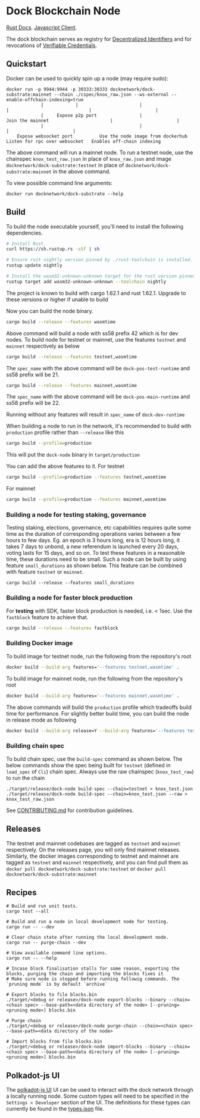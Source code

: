 # Dock Blockchain Node

[Rust Docs](https://docknetwork.github.io/dock-substrate/dock_runtime).
[Javascript Client](https://github.com/docknetwork/sdk).

The dock blockchain serves as registry for [Decentralized Identifiers](https://www.w3.org/TR/did-core) and for revocations of [Verifiable Credentials](https://www.w3.org/TR/vc-data-model).

## Quickstart

Docker can be used to quickly spin up a node (may require sudo):

```
docker run -p 9944:9944 -p 30333:30333 docknetwork/dock-substrate:mainnet --chain ./cspec/knox_raw.json --ws-external --enable-offchain-indexing=true
             |            |                       |                         |                              |                        |
             |     Expose p2p port                |                 Join the mainnet                       |                        |
             |                                    |                                                        |                        |
    Expose websocket port          Use the node image from dockerhub                     Listen for rpc over websocket   Enables off-chain indexing
```

The above command will run a mainnet node. To run a testnet node, use the chainspec `knox_test_raw.json` in place of `knox_raw.json`
and image `docknetwork/dock-substrate:testnet` in place of `docknetwork/dock-substrate:mainnet` in the above command.

To view possible command line arguments:

```
docker run docknetwork/dock-substrate --help
```

## Build

To build the node executable yourself, you'll need to install the following dependencies.

```bash
# Install Rust.
curl https://sh.rustup.rs -sSf | sh

# Ensure rust nightly version pinned by ./rust-toolchain is installed.
rustup update nightly

# Install the wasm32-unknown-unknown target for the rust version pinned by ./rust-toolchain.
rustup target add wasm32-unknown-unknown --toolchain nightly
```

The project is known to build with cargo 1.62.1 and rust 1.62.1. Upgrade to these versions or higher if unable to build

Now you can build the node binary.

```bash
cargo build --release --features wasmtime
```

Above command will build a node with ss58 prefix 42 which is for dev nodes. To build node for testnet or mainnet, use the 
features `testnet` and `mainnet` respectively as below

```bash
cargo build --release --features testnet,wasmtime
```

The `spec_name` with the above command will be `dock-pos-test-runtime` and ss58 prefix will be 21. 

```bash
cargo build --release --features mainnet,wasmtime
```

The `spec_name` with the above command will be `dock-pos-main-runtime` and ss58 prefix will be 22.

Running without any features will result in `spec_name` of `dock-dev-runtime`

When building a node to run in the network, it's recommended to build with `production` profile rather than `--release` like this

```bash
cargo build --profile=production
```

This will put the `dock-node` binary in `target/production`

You can add the above features to it. For testnet

```bash
cargo build --profile=production --features testnet,wasmtime
```

For mainnet

```bash
cargo build --profile=production --features mainnet,wasmtime
```

### Building a node for testing staking, governance

Testing staking, elections, governance, etc capabilities requires quite some time as the duration of corresponding 
operations varies between a few hours to few days. Eg. an epoch is 3 hours long, era is 12 hours long, it takes 7 days to unbond, 
a new referendum is launched every 20 days, voting lasts for 15 days, and so on. To test these features in a reasonable time, these 
durations need to be small. Such a node can be built by using feature `small_durations` as shown below. This feature can be combined 
with feature `testnet` or `mainnet`. 

```
cargo build --release --features small_durations
```

### Building a node for faster block production
For **testing** with SDK, faster block production is needed, i.e. < 1sec. Use the `fastblock` feature to achieve that.  

```bash
cargo build --release --features fastblock
```

### Building Docker image

To build image for testnet node, run the following from the repository's root

```bash
docker build --build-arg features='--features testnet,wasmtime' .
```

To build image for mainnet node, run the following from the repository's root

```bash
docker build --build-arg features='--features mainnet,wasmtime' .
```


The above commands will build the `production` profile which tradeoffs build time for performance. For slightly better build time, 
you can build the node in release mode as following

```bash
docker build --build-arg release=Y --build-arg features='--features testnet,wasmtime' .
```

### Building chain spec

To build chain spec, use the `build-spec` command as shown below. The below commands show the spec being built 
for `testnet` (defined in `load_spec` of `Cli`) chain spec. Always use the raw chainspec (`knox_test_raw`) to run the 
chain
```
./target/release/dock-node build-spec --chain=testnet > knox_test.json
./target/release/dock-node build-spec --chain=knox_test.json --raw > knox_test_raw.json
```

See [CONTRIBUTING.md](./CONTRIBUTING.md) for contribution guidelines.

## Releases
The testnet and mainnet codebases are tagged as `testnet` and `mainnet` respectively. On the releases page, you will only 
find mainnet releases. Similarly, the docker images corresponding to testnet and mainnet are tagged as `testnet` and `mainnet` 
respectively, and you can find pull them as `docker pull docknetwork/dock-substrate:testnet` or `docker pull docknetwork/dock-substrate:mainnet`

## Recipes

```
# Build and run unit tests.
cargo test --all

# Build and run a node in local development node for testing.
cargo run -- --dev

# Clear chain state after running the local development node.
cargo run -- purge-chain --dev

# View available command line options.
cargo run -- --help

# Incase block finalisation stalls for some reason, exporting the blocks, purging the chain and importing the blocks fixes it
# Make sure node is stopped before running followig commands. The `pruning mode` is by default `archive`

# Export blocks to file blocks.bin
./target/<debug or release>/dock-node export-blocks --binary --chain=<chain spec> --base-path=<data directory of the node> [--pruning=<pruning mode>] blocks.bin

# Purge chain
./target/<debug or release>/dock-node purge-chain --chain=<chain spec> --base-path=<data directory of the node>

# Import blocks from file blocks.bin
./target/<debug or release>/dock-node import-blocks --binary --chain=<chain spec> --base-path=<data directory of the node> [--pruning=<pruning mode>] blocks.bin 
```

## Polkadot-js UI

The [polkadot-js UI](https://polkadot.js.org/apps) UI can be used to interact with the dock network through a locally running node. 
Some custom types will need to be specified in the `Settings > Developer` section of the UI. The definitions for these types 
can currently be found in the [types.json](types.json) file.
